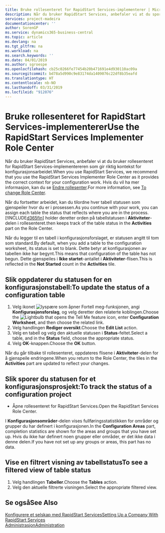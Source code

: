 ```yaml
---
title: Bruke rollesenteret for RapidStart Services-implementerer | Microsoft-dokumentasjon
description: Når du bruker RapidStart Services, anbefaler vi at du sporer arbeidet og bruker rollesenteret for RapidStart Services-implementereren som gir riktig kontekst for konfigurasjonsarbeidet.
services: project-madeira
documentationcenter: ''
author: SorenGP
ms.service: dynamics365-business-central
ms.topic: article
ms.devlang: na
ms.tgt_pltfrm: na
ms.workload: na
ms.search.keywords: ''
ms.date: 04/01/2019
ms.author: sgroespe
ms.openlocfilehash: cb25c0266fe77454b20b471691e4d930110ac09a
ms.sourcegitcommit: bd78a5d990c9e83174da1409076c22df8b35eafd
ms.translationtype: HT
ms.contentlocale: nb-NO
ms.lasthandoff: 03/31/2019
ms.locfileid: "912076"
---
```

# <a name="use-the-rapidstart-services-implementer-role-center"></a><span data-ttu-id="56d3f-103">Bruke rollesenteret for RapidStart Services-implementerer</span><span class="sxs-lookup"><span data-stu-id="56d3f-103">Use the RapidStart Services Implementer Role Center</span></span>
<span data-ttu-id="56d3f-104">Når du bruker RapidStart Services, anbefaler vi at du bruker rollesenteret for RapidStart Services-implementereren som gir riktig kontekst for konfigurasjonsarbeidet.</span><span class="sxs-lookup"><span data-stu-id="56d3f-104">When you use RapidStart Services, we recommend that you use the RapidStart Services Implementer Role Center as it provides the correct context for your configuration work.</span></span> <span data-ttu-id="56d3f-105">Hvis du vil ha mer informasjon, kan du se [Endre rollesenter](ui-change-basic-settings.md#to-change-role-center).</span><span class="sxs-lookup"><span data-stu-id="56d3f-105">For more information, see [To change Role Center](ui-change-basic-settings.md#to-change-role-center).</span></span>

<span data-ttu-id="56d3f-106">Når du fortsetter arbeidet, kan du tilordne hver tabell statusen som gjenspeiler hvor du er i prosessen.</span><span class="sxs-lookup"><span data-stu-id="56d3f-106">As you continue with your work, you can assign each table the status that reflects where you are in the process.</span></span> [!INCLUDE[d365fin](includes/d365fin_md.md)] <span data-ttu-id="56d3f-107">holder deretter orden på tabellstatusen i **Aktiviteter**-delen i rollesenteret.</span><span class="sxs-lookup"><span data-stu-id="56d3f-107">then keeps track of the table status in the **Activities** part on the Role Center.</span></span>  

<span data-ttu-id="56d3f-108">Når du legger til en tabell i konfigurasjonsforslaget, er statusen angitt til tom som standard.</span><span class="sxs-lookup"><span data-stu-id="56d3f-108">By default, when you add a table to the configuration worksheet, its status is set to blank.</span></span> <span data-ttu-id="56d3f-109">Dette betyr at konfigurasjonen av tabellen ikke har begynt.</span><span class="sxs-lookup"><span data-stu-id="56d3f-109">This means that configuration of the table has not begun.</span></span> <span data-ttu-id="56d3f-110">Dette gjenspeiles i **Ikke startet**-antallet i **Aktiviteter**-flisen.</span><span class="sxs-lookup"><span data-stu-id="56d3f-110">This is reflected in the **Not Started** count in the **Activities** tile.</span></span>  

## <a name="to-update-the-status-of-a-configuration-table"></a><span data-ttu-id="56d3f-111">Slik oppdaterer du statusen for en konfigurasjonstabell:</span><span class="sxs-lookup"><span data-stu-id="56d3f-111">To update the status of a configuration table</span></span>  
1.  <span data-ttu-id="56d3f-112">Velg ikonet ![lyspære som åpner Fortell meg-funksjonen](media/ui-search/search_small.png "Fortell hva du vil gjøre"), angi **Konfigurasjonsforslag**, og velg deretter den relaterte koblingen.</span><span class="sxs-lookup"><span data-stu-id="56d3f-112">Choose the ![Lightbulb that opens the Tell Me feature](media/ui-search/search_small.png "Tell me what you want to do") icon, enter **Configuration Worksheet**, and then choose the related link.</span></span>  
2.  <span data-ttu-id="56d3f-113">Velg handlingen **Rediger oversikt**.</span><span class="sxs-lookup"><span data-stu-id="56d3f-113">Choose the **Edit List** action.</span></span>  
3.  <span data-ttu-id="56d3f-114">Velg en tabell og velg den aktuelle statusen i **Status**-feltet.</span><span class="sxs-lookup"><span data-stu-id="56d3f-114">Select a table, and in the **Status** field, choose the appropriate status.</span></span>  
4.  <span data-ttu-id="56d3f-115">Velg **OK**-knappen.</span><span class="sxs-lookup"><span data-stu-id="56d3f-115">Choose the **OK** button.</span></span>  

<span data-ttu-id="56d3f-116">Når du går tilbake til rollesenteret, oppdateres flisene i **Aktiviteter**-delen for å gjenspeile endringene.</span><span class="sxs-lookup"><span data-stu-id="56d3f-116">When you return to the Role Center, the tiles in the **Activities** part are updated to reflect your changes.</span></span>  

## <a name="to-track-the-status-of-a-configuration-project"></a><span data-ttu-id="56d3f-117">Slik sporer du statusen for et konfigurasjonsprosjekt:</span><span class="sxs-lookup"><span data-stu-id="56d3f-117">To track the status of a configuration project</span></span>  
- <span data-ttu-id="56d3f-118">Åpne rollesenteret for RapidStart Services.</span><span class="sxs-lookup"><span data-stu-id="56d3f-118">Open the RapidStart Services Role Center.</span></span>  

<span data-ttu-id="56d3f-119">I **Konfigurasjonsområder**-delen vises fullføringsstatistikken for områder og grupper du har definert i konfigurasjonen.</span><span class="sxs-lookup"><span data-stu-id="56d3f-119">In the **Configuration Areas** part, completion statistics are shown for the areas and groups that you have set up.</span></span> <span data-ttu-id="56d3f-120">Hvis du ikke har definert noen grupper eller områder, er det ikke data i denne delen.</span><span class="sxs-lookup"><span data-stu-id="56d3f-120">If you have not set up any groups or areas, this part has no data.</span></span>  

## <a name="to-see-a-filtered-view-of-table-status"></a><span data-ttu-id="56d3f-121">Vise en filtrert visning av tabellstatus</span><span class="sxs-lookup"><span data-stu-id="56d3f-121">To see a filtered view of table status</span></span>  
1. <span data-ttu-id="56d3f-122">Velg handlingen **Tabeller**.</span><span class="sxs-lookup"><span data-stu-id="56d3f-122">Choose the **Tables** action.</span></span>  
2. <span data-ttu-id="56d3f-123">Velg den aktuelle filtrerte visningen.</span><span class="sxs-lookup"><span data-stu-id="56d3f-123">Select the appropriate filtered view.</span></span>  

## <a name="see-also"></a><span data-ttu-id="56d3f-124">Se også</span><span class="sxs-lookup"><span data-stu-id="56d3f-124">See Also</span></span>  
[<span data-ttu-id="56d3f-125">Konfigurere et selskap med RapidStart Services</span><span class="sxs-lookup"><span data-stu-id="56d3f-125">Setting Up a Company With RapidStart Services</span></span>](admin-set-up-a-company-with-rapidstart.md)  
[<span data-ttu-id="56d3f-126">Administrasjon</span><span class="sxs-lookup"><span data-stu-id="56d3f-126">Administration</span></span>](admin-setup-and-administration.md)
